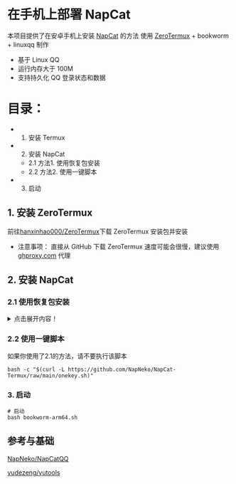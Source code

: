 # 在手机上部署 NapCat
本项目提供了在安卓手机上安装 [NapCat](https://github.com/NapNeko/NapCatQQ) 的方法
使用 [ZeroTermux](https://github.com/hanxinhao000/ZeroTermux) + bookworm + linuxqq 制作

- 基于 Linux QQ
- 运行内存大于 100M
- 支持持久化 QQ 登录状态和数据

# 目录：
- 1. 安装 Termux
- 2. 安装 NapCat
   * 2.1 方法1. 使用恢复包安装
   * 2.2 方法2. 使用一键脚本
- 3. 启动

## 1. 安装 ZeroTermux
前往[hanxinhao000/ZeroTermux](https://github.com/hanxinhao000/ZeroTermux/releases)下载 ZeroTermux 安装包并安装

- 注意事项： 
   直接从 GitHub 下载 ZeroTermux 速度可能会很慢，建议使用 [ghproxy.com](https://ghproxy.com) 代理
    
## 2. 安装 NapCat

### 2.1 使用恢复包安装

<details>
  <summary>点击展开内容！</summary>

#### 2.1.1 下载恢复包
前往 [Github releases](https://github.com/NapNeko/NapCat-Termux/releases) 下载 ZeroTermux 恢复包, 并将恢复包放在 手机的 `内部存储/xinhao/data/` 目录

- 注意事项： 
    - 恢复包要放在 `内部存储/xinhao/data/`目录或者 `/sdcard/xinhao/data`目录，否则在恢复容器的时候无法找到恢复包

#### 2.1.2 恢复容器
- 打开ZeroTermux
- 恢复
    进入ZeroTermux 点击音量上键 呼出菜单栏 点击菜单栏的 `备份/恢复` 选择下载的恢复包
    输入一个容器名字点击恢复 这个过程需要等待几分钟
- 切换容器
    再次点击音量上键， 呼出菜单栏，点击菜单栏的 `容器切换` 选择刚才创建的容器 询问你是否需要重启时， 选择立即重启，接下你将进入启动界面

- 注意事项：
    - 如果音量上键无法呼出菜单，说明你的ZeroTermux版本比较旧，可以使用右滑左侧的屏幕边缘来呼出菜单栏
</details>

### 2.2 使用一键脚本

如果你使用了2.1的方法，请不要执行该脚本
   ```shell
   bash -c "$(curl -L https://github.com/NapNeko/NapCat-Termux/raw/main/onekey.sh)"
   ```
### 3. 启动

```shell
# 启动
bash bookworm-arm64.sh
```

## 参考与基础
[NapNeko/NapCatQQ](https://github.com/NapNeko/NapCatQQ)

[yudezeng/yutools](https://gitee.com/yudezeng/yutools)
